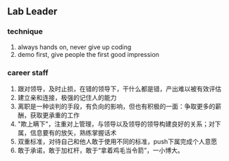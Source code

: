 ## Lab Leader

### technique
1. always hands on, never give up coding
2. demo first, give people the first good impression
### career staff
1. 跟对领导，及时止损，在错的领导下，干什么都是错，产出难以被有效评估
2. 建立亲和连接，极强的记住人的能力
3. 离职是一种谈判的手段，有负向的影响，但也有积极的一面：争取更多的薪酬，获取更承重的工作
4. "欺上瞒下"，注重对上管理，与领导以及领导的领导构建良好的关系；对下属，信息要有的放矢，熟练掌握话术
5. 双重标准，对待自己和他人敢于使用不同的标准，push下属完成个人意愿
6. 敢于承诺，敢于加杠杆，敢于“拿着鸡毛当令箭”，一小博大。
